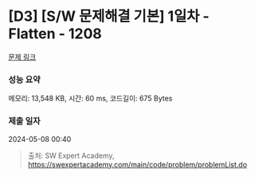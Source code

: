 # [D3] [S/W 문제해결 기본] 1일차 - Flatten - 1208 

[문제 링크](https://swexpertacademy.com/main/code/problem/problemDetail.do?contestProbId=AV139KOaABgCFAYh) 

### 성능 요약

메모리: 13,548 KB, 시간: 60 ms, 코드길이: 675 Bytes

### 제출 일자

2024-05-08 00:40



> 출처: SW Expert Academy, https://swexpertacademy.com/main/code/problem/problemList.do